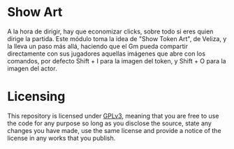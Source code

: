 # Show Art

A la hora de dirigir, hay que economizar clicks, sobre todo si eres quien dirige la partida. Este módulo toma la idea de "Show Token Art", de Veliza, y la lleva un paso más allá, haciendo que el Gm pueda compartir directamente con sus jugadores aquellas imágenes que abre con los comandos, por defecto Shift + I para la imagen del token, y Shift + O para la imagen del actor.

# Licensing
This repository is licensed under [GPLv3](https://www.gnu.org/licenses/gpl-3.0.en.html), meaning that you are free to use the code for any purpose so long as you disclose the source, state any changes you have made, use the same license and provide a notice of the license in any works that you publish.

